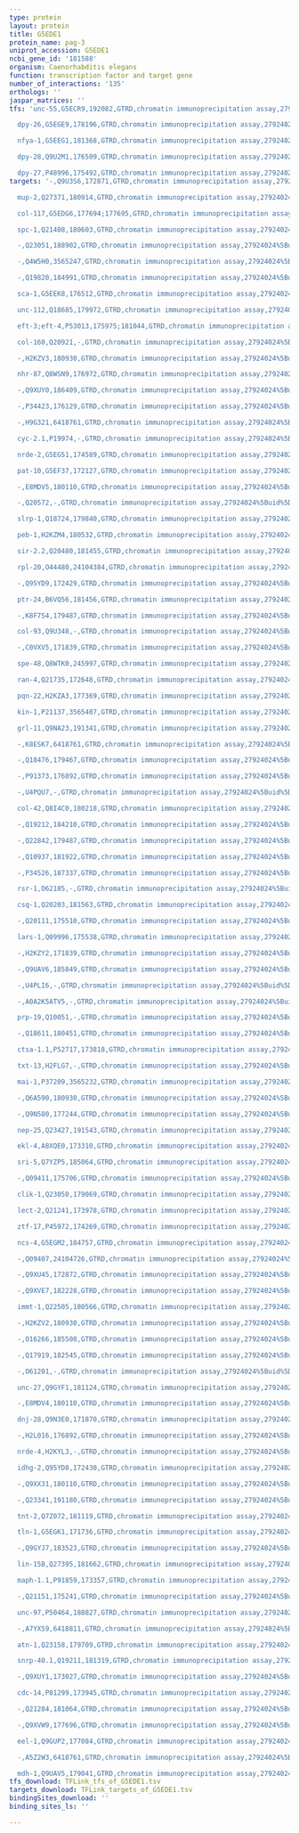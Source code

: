 ```yaml
---
type: protein
layout: protein
title: G5EDE1
protein_name: pag-3
uniprot_accession: G5EDE1
ncbi_gene_id: '181588'
organism: Caenorhabditis elegans
function: transcription factor and target gene
number_of_interactions: '135'
orthologs: ''
jaspar_matrices: ''
tfs: 'unc-55,G5ECR9,192082,GTRD,chromatin immunoprecipitation assay,27924024%5Buid%5D,No

  dpy-26,G5EGE9,178196,GTRD,chromatin immunoprecipitation assay,27924024%5Buid%5D,No

  nfya-1,G5EEG1,181368,GTRD,chromatin immunoprecipitation assay,27924024%5Buid%5D,No

  dpy-28,Q9U2M1,176509,GTRD,chromatin immunoprecipitation assay,27924024%5Buid%5D,No

  dpy-27,P48996,175492,GTRD,chromatin immunoprecipitation assay,27924024%5Buid%5D,No'
targets: '-,Q9U3S6,172871,GTRD,chromatin immunoprecipitation assay,27924024%5Buid%5D,No

  mup-2,Q27371,180914,GTRD,chromatin immunoprecipitation assay,27924024%5Buid%5D,No

  col-117,G5EDG6,177694;177695,GTRD,chromatin immunoprecipitation assay,27924024%5Buid%5D,No

  spc-1,Q21408,180603,GTRD,chromatin immunoprecipitation assay,27924024%5Buid%5D,No

  -,Q23051,188902,GTRD,chromatin immunoprecipitation assay,27924024%5Buid%5D,No

  -,Q4W5H0,3565247,GTRD,chromatin immunoprecipitation assay,27924024%5Buid%5D,No

  -,Q19820,184991,GTRD,chromatin immunoprecipitation assay,27924024%5Buid%5D,No

  sca-1,G5EEK8,176512,GTRD,chromatin immunoprecipitation assay,27924024%5Buid%5D,No

  unc-112,Q18685,179972,GTRD,chromatin immunoprecipitation assay,27924024%5Buid%5D,No

  eft-3;eft-4,P53013,175975;181044,GTRD,chromatin immunoprecipitation assay,27924024%5Buid%5D,No

  col-160,Q20921,-,GTRD,chromatin immunoprecipitation assay,27924024%5Buid%5D,No

  -,H2KZV3,180930,GTRD,chromatin immunoprecipitation assay,27924024%5Buid%5D,No

  nhr-87,Q8WSN9,176972,GTRD,chromatin immunoprecipitation assay,27924024%5Buid%5D,No

  -,Q9XUY0,186409,GTRD,chromatin immunoprecipitation assay,27924024%5Buid%5D,No

  -,P34423,176129,GTRD,chromatin immunoprecipitation assay,27924024%5Buid%5D,No

  -,H9G321,6418761,GTRD,chromatin immunoprecipitation assay,27924024%5Buid%5D,No

  cyc-2.1,P19974,-,GTRD,chromatin immunoprecipitation assay,27924024%5Buid%5D,No

  nrde-2,G5EG51,174589,GTRD,chromatin immunoprecipitation assay,27924024%5Buid%5D,No

  pat-10,G5EF37,172127,GTRD,chromatin immunoprecipitation assay,27924024%5Buid%5D,No

  -,E8MDV5,180110,GTRD,chromatin immunoprecipitation assay,27924024%5Buid%5D,No

  -,Q20572,-,GTRD,chromatin immunoprecipitation assay,27924024%5Buid%5D,No

  slrp-1,Q18724,179840,GTRD,chromatin immunoprecipitation assay,27924024%5Buid%5D,No

  peb-1,H2KZM4,180532,GTRD,chromatin immunoprecipitation assay,27924024%5Buid%5D,No

  sir-2.2,Q20480,181455,GTRD,chromatin immunoprecipitation assay,27924024%5Buid%5D,No

  rpl-20,O44480,24104384,GTRD,chromatin immunoprecipitation assay,27924024%5Buid%5D,No

  -,Q95YD9,172429,GTRD,chromatin immunoprecipitation assay,27924024%5Buid%5D,No

  ptr-24,B6VQ56,181456,GTRD,chromatin immunoprecipitation assay,27924024%5Buid%5D,No

  -,K8F7S4,179487,GTRD,chromatin immunoprecipitation assay,27924024%5Buid%5D,No

  col-93,Q9U348,-,GTRD,chromatin immunoprecipitation assay,27924024%5Buid%5D,No

  -,C0VXV5,171839,GTRD,chromatin immunoprecipitation assay,27924024%5Buid%5D,No

  spe-48,Q8WTK0,245997,GTRD,chromatin immunoprecipitation assay,27924024%5Buid%5D,No

  ran-4,Q21735,172648,GTRD,chromatin immunoprecipitation assay,27924024%5Buid%5D,No

  pqn-22,H2KZA3,177369,GTRD,chromatin immunoprecipitation assay,27924024%5Buid%5D,No

  kin-1,P21137,3565407,GTRD,chromatin immunoprecipitation assay,27924024%5Buid%5D,No

  grl-11,Q9NA23,191341,GTRD,chromatin immunoprecipitation assay,27924024%5Buid%5D,No

  -,K8ESK7,6418761,GTRD,chromatin immunoprecipitation assay,27924024%5Buid%5D,No

  -,Q18476,179467,GTRD,chromatin immunoprecipitation assay,27924024%5Buid%5D,No

  -,P91373,176892,GTRD,chromatin immunoprecipitation assay,27924024%5Buid%5D,No

  -,U4PQU7,-,GTRD,chromatin immunoprecipitation assay,27924024%5Buid%5D,No

  col-42,Q8I4C0,180218,GTRD,chromatin immunoprecipitation assay,27924024%5Buid%5D,No

  -,Q19212,184210,GTRD,chromatin immunoprecipitation assay,27924024%5Buid%5D,No

  -,Q22842,179487,GTRD,chromatin immunoprecipitation assay,27924024%5Buid%5D,No

  -,Q10937,181922,GTRD,chromatin immunoprecipitation assay,27924024%5Buid%5D,No

  -,P34526,187337,GTRD,chromatin immunoprecipitation assay,27924024%5Buid%5D,No

  rsr-1,O62185,-,GTRD,chromatin immunoprecipitation assay,27924024%5Buid%5D,No

  csq-1,Q20203,181563,GTRD,chromatin immunoprecipitation assay,27924024%5Buid%5D,No

  -,Q20111,175510,GTRD,chromatin immunoprecipitation assay,27924024%5Buid%5D,No

  lars-1,Q09996,175538,GTRD,chromatin immunoprecipitation assay,27924024%5Buid%5D,No

  -,H2KZY2,171839,GTRD,chromatin immunoprecipitation assay,27924024%5Buid%5D,No

  -,Q9UAV6,185849,GTRD,chromatin immunoprecipitation assay,27924024%5Buid%5D,No

  -,U4PLI6,-,GTRD,chromatin immunoprecipitation assay,27924024%5Buid%5D,No

  -,A0A2K5ATV5,-,GTRD,chromatin immunoprecipitation assay,27924024%5Buid%5D,No

  prp-19,Q10051,-,GTRD,chromatin immunoprecipitation assay,27924024%5Buid%5D,No

  -,Q18611,180451,GTRD,chromatin immunoprecipitation assay,27924024%5Buid%5D,No

  ctsa-1.1,P52717,173818,GTRD,chromatin immunoprecipitation assay,27924024%5Buid%5D,No

  txt-13,H2FLG7,-,GTRD,chromatin immunoprecipitation assay,27924024%5Buid%5D,No

  mai-1,P37209,3565232,GTRD,chromatin immunoprecipitation assay,27924024%5Buid%5D,No

  -,Q6A590,180930,GTRD,chromatin immunoprecipitation assay,27924024%5Buid%5D,No

  -,Q9N580,177244,GTRD,chromatin immunoprecipitation assay,27924024%5Buid%5D,No

  nep-25,Q23427,191543,GTRD,chromatin immunoprecipitation assay,27924024%5Buid%5D,No

  ekl-4,A8XQE0,173310,GTRD,chromatin immunoprecipitation assay,27924024%5Buid%5D,No

  sri-5,Q7YZP5,185064,GTRD,chromatin immunoprecipitation assay,27924024%5Buid%5D,No

  -,Q09411,175706,GTRD,chromatin immunoprecipitation assay,27924024%5Buid%5D,No

  clik-1,Q23050,179069,GTRD,chromatin immunoprecipitation assay,27924024%5Buid%5D,No

  lect-2,Q21241,173978,GTRD,chromatin immunoprecipitation assay,27924024%5Buid%5D,No

  ztf-17,P45972,174269,GTRD,chromatin immunoprecipitation assay,27924024%5Buid%5D,No

  ncs-4,G5EGM2,184757,GTRD,chromatin immunoprecipitation assay,27924024%5Buid%5D,No

  -,Q09407,24104726,GTRD,chromatin immunoprecipitation assay,27924024%5Buid%5D,No

  -,Q9XU45,172872,GTRD,chromatin immunoprecipitation assay,27924024%5Buid%5D,No

  -,Q9XVE7,182228,GTRD,chromatin immunoprecipitation assay,27924024%5Buid%5D,No

  immt-1,Q22505,180566,GTRD,chromatin immunoprecipitation assay,27924024%5Buid%5D,No

  -,H2KZV2,180930,GTRD,chromatin immunoprecipitation assay,27924024%5Buid%5D,No

  -,O16266,185508,GTRD,chromatin immunoprecipitation assay,27924024%5Buid%5D,No

  -,Q17919,182545,GTRD,chromatin immunoprecipitation assay,27924024%5Buid%5D,No

  -,O61201,-,GTRD,chromatin immunoprecipitation assay,27924024%5Buid%5D,No

  unc-27,Q9GYF1,181124,GTRD,chromatin immunoprecipitation assay,27924024%5Buid%5D,No

  -,E8MDV4,180110,GTRD,chromatin immunoprecipitation assay,27924024%5Buid%5D,No

  dnj-28,Q9N3E0,171870,GTRD,chromatin immunoprecipitation assay,27924024%5Buid%5D,No

  -,H2L016,176892,GTRD,chromatin immunoprecipitation assay,27924024%5Buid%5D,No

  nrde-4,H2KYL3,-,GTRD,chromatin immunoprecipitation assay,27924024%5Buid%5D,No

  idhg-2,Q95YD8,172430,GTRD,chromatin immunoprecipitation assay,27924024%5Buid%5D,No

  -,Q9XX31,180110,GTRD,chromatin immunoprecipitation assay,27924024%5Buid%5D,No

  -,Q23341,191180,GTRD,chromatin immunoprecipitation assay,27924024%5Buid%5D,No

  tnt-2,Q7Z072,181119,GTRD,chromatin immunoprecipitation assay,27924024%5Buid%5D,No

  tln-1,G5EGK1,171736,GTRD,chromatin immunoprecipitation assay,27924024%5Buid%5D,No

  -,Q9GYJ7,183523,GTRD,chromatin immunoprecipitation assay,27924024%5Buid%5D,No

  lin-15B,Q27395,181662,GTRD,chromatin immunoprecipitation assay,27924024%5Buid%5D,No

  maph-1.1,P91859,173357,GTRD,chromatin immunoprecipitation assay,27924024%5Buid%5D,No

  -,Q21151,175241,GTRD,chromatin immunoprecipitation assay,27924024%5Buid%5D,No

  unc-97,P50464,180827,GTRD,chromatin immunoprecipitation assay,27924024%5Buid%5D,No

  -,A7YX59,6418811,GTRD,chromatin immunoprecipitation assay,27924024%5Buid%5D,No

  atn-1,Q23158,179709,GTRD,chromatin immunoprecipitation assay,27924024%5Buid%5D,No

  snrp-40.1,Q19211,181319,GTRD,chromatin immunoprecipitation assay,27924024%5Buid%5D,No

  -,Q9XUY1,173027,GTRD,chromatin immunoprecipitation assay,27924024%5Buid%5D,No

  cdc-14,P81299,173945,GTRD,chromatin immunoprecipitation assay,27924024%5Buid%5D,No

  -,Q21284,181064,GTRD,chromatin immunoprecipitation assay,27924024%5Buid%5D,No

  -,Q9XVW9,177696,GTRD,chromatin immunoprecipitation assay,27924024%5Buid%5D,No

  eel-1,Q9GUP2,177084,GTRD,chromatin immunoprecipitation assay,27924024%5Buid%5D,No

  -,A5Z2W3,6418761,GTRD,chromatin immunoprecipitation assay,27924024%5Buid%5D,No

  mdh-1,Q9UAV5,179041,GTRD,chromatin immunoprecipitation assay,27924024%5Buid%5D,No'
tfs_download: TFLink_tfs_of_G5EDE1.tsv
targets_download: TFLink_targets_of_G5EDE1.tsv
bindingSites_download: ''
binding_sites_ls: ''

---
```

